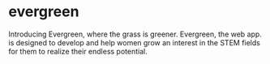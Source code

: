 # evergreen

Introducing Evergreen, where the grass is greener. Evergreen, the web app. 
is designed to develop and help women grow an interest in the STEM fields for them to realize their endless potential.
